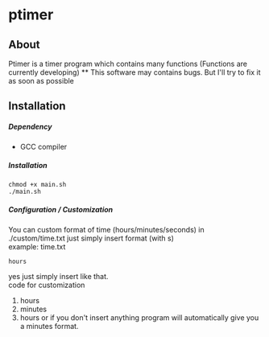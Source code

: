 # ptimer

## About
Ptimer is a timer program which contains many functions (Functions are currently developing)
** This software may contains bugs. But I'll try to fix it as soon as possible

## Installation

##### Dependency
- GCC compiler

##### Installation

```
chmod +x main.sh
./main.sh
```

##### Configuration / Customization
You can custom format of time (hours/minutes/seconds) in ./custom/time.txt just simply insert format (with s) <br>
example:
time.txt
```
hours
```
yes just simply insert like that. <br>
code for customization
1. hours
2. minutes
3. hours
or if you don't insert anything program will automatically give you a minutes format.